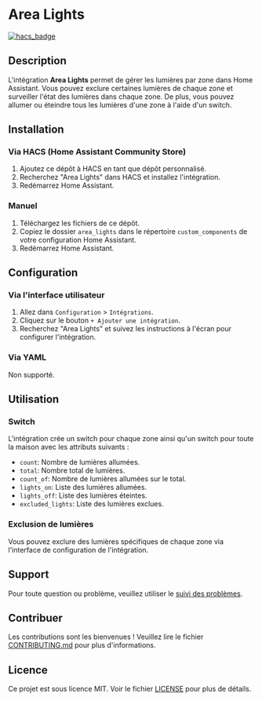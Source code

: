 # Area Lights

[![hacs_badge](https://img.shields.io/badge/HACS-Custom-orange.svg)](https://github.com/custom-components/hacs)

## Description

L'intégration **Area Lights** permet de gérer les lumières par zone dans Home Assistant. Vous pouvez exclure certaines lumières de chaque zone et surveiller l'état des lumières dans chaque zone. De plus, vous pouvez allumer ou éteindre tous les lumières d'une zone à l'aide d'un switch.

## Installation

### Via HACS (Home Assistant Community Store)

1. Ajoutez ce dépôt à HACS en tant que dépôt personnalisé.
2. Recherchez "Area Lights" dans HACS et installez l'intégration.
3. Redémarrez Home Assistant.

### Manuel

1. Téléchargez les fichiers de ce dépôt.
2. Copiez le dossier `area_lights` dans le répertoire `custom_components` de votre configuration Home Assistant.
3. Redémarrez Home Assistant.

## Configuration

### Via l'interface utilisateur

1. Allez dans `Configuration` > `Intégrations`.
2. Cliquez sur le bouton `+ Ajouter une intégration`.
3. Recherchez "Area Lights" et suivez les instructions à l'écran pour configurer l'intégration.

### Via YAML

Non supporté.

## Utilisation

### Switch

L'intégration crée un switch pour chaque zone ainsi qu'un switch pour toute la maison avec les attributs suivants :

- `count`: Nombre de lumières allumées.
- `total`: Nombre total de lumières.
- `count_of`: Nombre de lumières allumées sur le total.
- `lights_on`: Liste des lumières allumées.
- `lights_off`: Liste des lumières éteintes.
- `excluded_lights`: Liste des lumières exclues.

### Exclusion de lumières

Vous pouvez exclure des lumières spécifiques de chaque zone via l'interface de configuration de l'intégration.

## Support

Pour toute question ou problème, veuillez utiliser le [suivi des problèmes](https://github.com//Nemesis24/area_lights/issues).

## Contribuer

Les contributions sont les bienvenues ! Veuillez lire le fichier [CONTRIBUTING.md](https://github.com//Nemesis24/area_lights/blob/main/CONTRIBUTING.md) pour plus d'informations.

## Licence

Ce projet est sous licence MIT. Voir le fichier [LICENSE](https://github.com//Nemesis24/area_lights/blob/main/LICENSE) pour plus de détails.